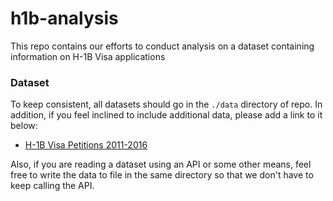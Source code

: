 # h1b-analysis
This repo contains our efforts to conduct analysis on a dataset containing information on H-1B Visa applications

### Dataset
To keep consistent, all datasets should go in the `./data` directory of repo. In addition, if you feel inclined to include additional data, please add a link to it below:

  * [H-1B Visa Petitions 2011-2016](https://www.kaggle.com/nsharan/h-1b-visa/data)
  
Also, if you are reading a dataset using an API or some other means, feel free to write the data to file in the same directory so that we don't have to keep calling the API. 
